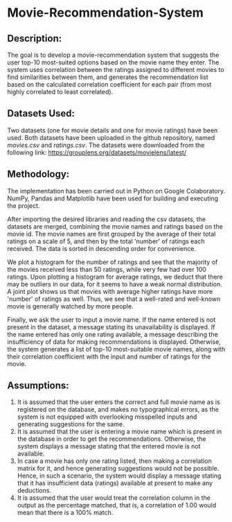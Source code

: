 # Movie-Recommendation-System
## **Description:**

The goal is to develop a movie-recommendation system that suggests the user top-10 most-suited options based on the movie name they enter. The system uses correlation between the ratings assigned to different movies to find similarities between them, and generates the recommendation list based on the calculated correlation coefficient for each pair (from most highly correlated to least correlated).

## **Datasets Used:**

Two datasets (one for movie details and one for movie ratings) have been used. Both datasets have been uploaded in the github repository, named *movies.csv* and *ratings.csv*. The datasets were downloaded from the following link: https://grouplens.org/datasets/movielens/latest/ 

## **Methodology:**

The implementation has been carried out in Python on Google Colaboratory. NumPy, Pandas and Matplotlib have been used for building and executing the project.

After importing the desired libraries and reading the csv datasets, the datasets are merged, combining the movie names and ratings based on the movie id. The movie names are first grouped by the average of their total ratings on a scale of 5, and then by the total 'number' of ratings each received. The data is sorted in descending order for convenience. 

We plot a histogram for the number of ratings and see that the majority of the movies received less than 50 ratings, while very few had over 100 ratings. Upon plotting a histogram for average ratings, we deduct that there may be outliers in our data, for it seems to have a weak normal distribution. A joint plot shows us that movies with average higher ratings have more 'number' of ratings as well. Thus, we see that a well-rated and well-known movie is generally watched by more people.

Finally, we ask the user to input a movie name. If the name entered is not present in the dataset, a message stating its unavailability is displayed. If the name entered has only one rating available, a message describing the insufficiency of data for making recommendations is displayed. Otherwise, the system generates a list of top-10 most-suitable movie names, along with their correlation coefficient with the input and number of ratings for the movie.

## **Assumptions:**

1. It is assumed that the user enters the correct and full movie name as is registered on the database, and makes no typographical errors, as the system is not equipped with overlooking misspelled inputs and generating suggestions for the same.
2. It is assumed that the user is entering a movie name which is present in the database in order to get the recommendations. Otherwise, the system displays a message stating that the entered movie is not available.
3. In case a movie has only one rating listed, then making a correlation matrix for it, and hence generating suggestions would not be possible. Hence, in such a scenario, the system would display a message stating that it has insufficient data (ratings) available at present to make any deductions.
4. It is assumed that the user would treat the correlation column in the output as the percentage matched, that is, a correlation of 1.00 would mean that there is a 100% match.
